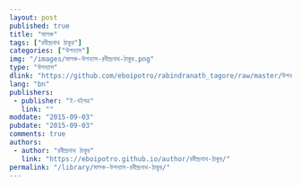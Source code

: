 ```yaml
---
layout: post
published: true
title: "মালঞ্চ"
tags: ["রবীন্দ্রনাথ ঠাকুর"]
categories: ["উপন্যাস"]
img: "/images/মালঞ্চ-উপন্যাস-রবীন্দ্রনাথ-ঠাকুর.png"
type: "উপন্যাস"
dlink: "https://github.com/eboipotro/rabindranath_tagore/raw/master/উপন্যাস/মালঞ্চ.epub"
lang: "bn"
publishers: 
 - publisher: "ই-বইপত্র"
   link: ""
moddate: "2015-09-03"
pubdate: "2015-09-03"
comments: true
authors: 
 - author: "রবীন্দ্রনাথ ঠাকুর"
   link: "https://eboipotro.github.io/author/রবীন্দ্রনাথ-ঠাকুর/"
permalink: "/library/মালঞ্চ-উপন্যাস-রবীন্দ্রনাথ-ঠাকুর/"
---
```

